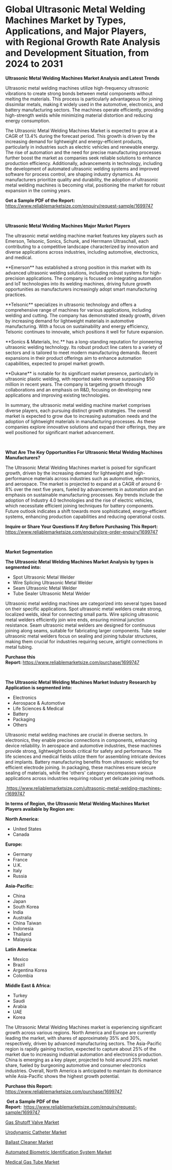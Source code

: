 <p><h1>Global Ultrasonic Metal Welding Machines Market by Types, Applications, and Major Players, with Regional Growth Rate Analysis and Development Situation, from 2024 to 2031</h1></p><p><strong>Ultrasonic Metal Welding Machines Market Analysis and Latest Trends</strong></p>
<p><p>Ultrasonic metal welding machines utilize high-frequency ultrasonic vibrations to create strong bonds between metal components without melting the materials. This process is particularly advantageous for joining dissimilar metals, making it widely used in the automotive, electronics, and battery manufacturing sectors. The machines operate efficiently, providing high-strength welds while minimizing material distortion and reducing energy consumption.</p><p>The Ultrasonic Metal Welding Machines Market is expected to grow at a CAGR of 13.4% during the forecast period. This growth is driven by the increasing demand for lightweight and energy-efficient products, particularly in industries such as electric vehicles and renewable energy. The rise of automation and the need for precise manufacturing processes further boost the market as companies seek reliable solutions to enhance production efficiency. Additionally, advancements in technology, including the development of automated ultrasonic welding systems and improved software for process control, are shaping industry dynamics. As manufacturers prioritize quality and durability, the adoption of ultrasonic metal welding machines is becoming vital, positioning the market for robust expansion in the coming years.</p></p>
<p><strong>Get a Sample PDF of the Report:&nbsp;</strong> <a href="https://www.reliablemarketsize.com/enquiry/request-sample/1699747?utm_campaign=1262&utm_medium=2&utm_source=Github&utm_content=ia&utm_term=20102024&utm_id=ultrasonic-metal-welding-machines">https://www.reliablemarketsize.com/enquiry/request-sample/1699747</a></p>
<p>&nbsp;</p>
<p><strong>Ultrasonic Metal Welding Machines Major Market Players</strong></p>
<p><p>The ultrasonic metal welding machine market features key players such as Emerson, Telsonic, Sonics, Schunk, and Herrmann Ultraschall, each contributing to a competitive landscape characterized by innovation and diverse applications across industries, including automotive, electronics, and medical.</p><p>**Emerson** has established a strong position in this market with its advanced ultrasonic welding solutions, including robust systems for high-precision applications. The company is focused on integrating automation and IoT technologies into its welding machines, driving future growth opportunities as manufacturers increasingly adopt smart manufacturing practices.</p><p>**Telsonic** specializes in ultrasonic technology and offers a comprehensive range of machines for various applications, including welding and cutting. The company has demonstrated steady growth, driven by increasing demand for lightweight materials in automotive manufacturing. With a focus on sustainability and energy efficiency, Telsonic continues to innovate, which positions it well for future expansion.</p><p>**Sonics & Materials, Inc.** has a long-standing reputation for pioneering ultrasonic welding technology. Its robust product line caters to a variety of sectors and is tailored to meet modern manufacturing demands. Recent expansions in their product offerings aim to enhance automation capabilities, expected to propel market growth.</p><p>**Dukane** is notable for its significant market presence, particularly in ultrasonic plastic welding, with reported sales revenue surpassing $50 million in recent years. The company is targeting growth through collaborations and an emphasis on R&D, focusing on developing new applications and improving existing technologies.</p><p>In summary, the ultrasonic metal welding machine market comprises diverse players, each pursuing distinct growth strategies. The overall market is expected to grow due to increasing automation needs and the adoption of lightweight materials in manufacturing processes. As these companies explore innovative solutions and expand their offerings, they are well positioned for significant market advancement.</p></p>
<p>&nbsp;</p>
<p><strong>What Are The Key Opportunities For Ultrasonic Metal Welding Machines Manufacturers?</strong></p>
<p><p>The Ultrasonic Metal Welding Machines market is poised for significant growth, driven by the increasing demand for lightweight and high-performance materials across industries such as automotive, electronics, and aerospace. The market is projected to expand at a CAGR of around 6-8% over the next five years, fueled by advancements in automation and an emphasis on sustainable manufacturing processes. Key trends include the adoption of Industry 4.0 technologies and the rise of electric vehicles, which necessitate efficient joining techniques for battery components. Future outlook indicates a shift towards more sophisticated, energy-efficient systems, enhancing production capabilities and reducing operational costs.</p></p>
<p><strong>Inquire or Share Your Questions If Any Before Purchasing This Report:</strong> <a href="https://www.reliablemarketsize.com/enquiry/pre-order-enquiry/1699747?utm_campaign=1262&utm_medium=2&utm_source=Github&utm_content=ia&utm_term=20102024&utm_id=ultrasonic-metal-welding-machines">https://www.reliablemarketsize.com/enquiry/pre-order-enquiry/1699747</a></p>
<p>&nbsp;</p>
<p><strong>Market Segmentation</strong></p>
<p><strong>The Ultrasonic Metal Welding Machines Market Analysis by types is segmented into:</strong></p>
<p><ul><li>Spot Ultrasonic Metal Welder</li><li>Wire Splicing Ultrasonic Metal Welder</li><li>Seam Ultrasonic Metal Welder</li><li>Tube Sealer Ultrasonic Metal Welder</li></ul></p>
<p><p>Ultrasonic metal welding machines are categorized into several types based on their specific applications. Spot ultrasonic metal welders create strong, localized welds, ideal for connecting small parts. Wire splicing ultrasonic metal welders efficiently join wire ends, ensuring minimal junction resistance. Seam ultrasonic metal welders are designed for continuous joining along seams, suitable for fabricating larger components. Tube sealer ultrasonic metal welders focus on sealing and joining tubular structures, making them crucial for industries requiring secure, airtight connections in metal tubing.</p></p>
<p><strong>Purchase this Report:&nbsp;</strong><a href="https://www.reliablemarketsize.com/purchase/1699747?utm_campaign=1262&utm_medium=2&utm_source=Github&utm_content=ia&utm_term=20102024&utm_id=ultrasonic-metal-welding-machines">https://www.reliablemarketsize.com/purchase/1699747</a></p>
<p>&nbsp;</p>
<p><strong>The Ultrasonic Metal Welding Machines Market Industry Research by Application is segmented into:</strong></p>
<p><ul><li>Electronics</li><li>Aerospace & Automotive</li><li>Life Sciences & Medical</li><li>Battery</li><li>Packaging</li><li>Others</li></ul></p>
<p><p>Ultrasonic metal welding machines are crucial in diverse sectors. In electronics, they enable precise connections in components, enhancing device reliability. In aerospace and automotive industries, these machines provide strong, lightweight bonds critical for safety and performance. The life sciences and medical fields utilize them for assembling intricate devices and implants. Battery manufacturing benefits from ultrasonic welding for efficient electrode joining. In packaging, these machines ensure secure sealing of materials, while the 'others' category encompasses various applications across industries requiring robust yet delicate joining methods.</p></p>
<p><a href="https://www.reliablemarketsize.com/ultrasonic-metal-welding-machines-r1699747?utm_campaign=1262&utm_medium=2&utm_source=Github&utm_content=ia&utm_term=20102024&utm_id=ultrasonic-metal-welding-machines">&nbsp;https://www.reliablemarketsize.com/ultrasonic-metal-welding-machines-r1699747</a></p>
<p><strong>In terms of Region, the Ultrasonic Metal Welding Machines Market Players available by Region are:</strong></p>
<p>
    <p> <strong> North America: </strong>
        <ul>
            <li>United States</li>
            <li>Canada</li>
        </ul>
        </p> 
    <p> <strong> Europe: </strong>
        <ul>
            <li>Germany</li>
            <li>France</li>
            <li>U.K.</li>
            <li>Italy</li>
            <li>Russia</li>
        </ul>
        </p> 
    <p> <strong> Asia-Pacific: </strong>
        <ul>
            <li>China</li>
            <li>Japan</li>
            <li>South Korea</li>
            <li>India</li>
            <li>Australia</li>
            <li>China Taiwan</li>
            <li>Indonesia</li>
            <li>Thailand</li>
            <li>Malaysia</li>
        </ul>
        </p> 
    <p> <strong> Latin America: </strong>
        <ul>
            <li>Mexico</li>
            <li>Brazil</li>
            <li>Argentina Korea</li>
            <li>Colombia</li>
        </ul>
        </p> 
    <p> <strong> Middle East & Africa: </strong>
        <ul>
            <li>Turkey</li>
            <li>Saudi</li>
            <li>Arabia</li>
            <li>UAE</li>
            <li>Korea</li>
        </ul>
    </p>
    </p>
<p><p>The Ultrasonic Metal Welding Machines market is experiencing significant growth across various regions. North America and Europe are currently leading the market, with shares of approximately 35% and 30%, respectively, driven by advanced manufacturing sectors. The Asia-Pacific region is rapidly gaining traction, expected to capture about 25% of the market due to increasing industrial automation and electronics production. China is emerging as a key player, projected to hold around 20% market share, fueled by burgeoning automotive and consumer electronics industries. Overall, North America is anticipated to maintain its dominance while Asia-Pacific shows the highest growth potential.</p></p>
<p><strong>Purchase this Report: </strong><a href="https://www.reliablemarketsize.com/purchase/1699747?utm_campaign=1262&utm_medium=2&utm_source=Github&utm_content=ia&utm_term=20102024&utm_id=ultrasonic-metal-welding-machines">https://www.reliablemarketsize.com/purchase/1699747</a></p>
<p>&nbsp;<strong>Get a Sample PDF of the Report:&nbsp;&nbsp;</strong><a href="https://www.reliablemarketsize.com/enquiry/request-sample/1699747?utm_campaign=1262&utm_medium=2&utm_source=Github&utm_content=ia&utm_term=20102024&utm_id=ultrasonic-metal-welding-machines">https://www.reliablemarketsize.com/enquiry/request-sample/1699747</a></p>
<p><strong></strong></p>
<p><p><a href="https://github.com/shanicesca7t/Market-Research-Report-List-1/blob/main/gas-shutoff-valve-market.md?utm_campaign=1262&utm_medium=2&utm_source=Github&utm_content=ia&utm_term=20102024&utm_id=ultrasonic-metal-welding-machines">Gas Shutoff Valve Market</a></p><p><a href="https://www.linkedin.com/pulse/deep-dive-urodynamic-catheter-market-itstrends-segmentation-e75me?utm_campaign=1262&utm_medium=2&utm_source=Github&utm_content=ia&utm_term=20102024&utm_id=ultrasonic-metal-welding-machines">Urodynamic Catheter Market</a></p><p><a href="https://issuu.com/reportprime-2/docs/ballast-cleaner-market-size-2030.pp_df30dd4de12138?utm_campaign=1262&utm_medium=2&utm_source=Github&utm_content=ia&utm_term=20102024&utm_id=ultrasonic-metal-welding-machines">Ballast Cleaner Market</a></p><p><a href="https://issuu.com/reportprime-2/docs/automated-biometric-identification-_2217d795b6c680?utm_campaign=1262&utm_medium=2&utm_source=Github&utm_content=ia&utm_term=20102024&utm_id=ultrasonic-metal-welding-machines">Automated Biometric Identification System Market</a></p><p><a href="https://www.linkedin.com/pulse/global-perspectives-medical-gas-tube-market-trends-forecast-dnkhe?utm_campaign=1262&utm_medium=2&utm_source=Github&utm_content=ia&utm_term=20102024&utm_id=ultrasonic-metal-welding-machines">Medical Gas Tube Market</a></p></p>